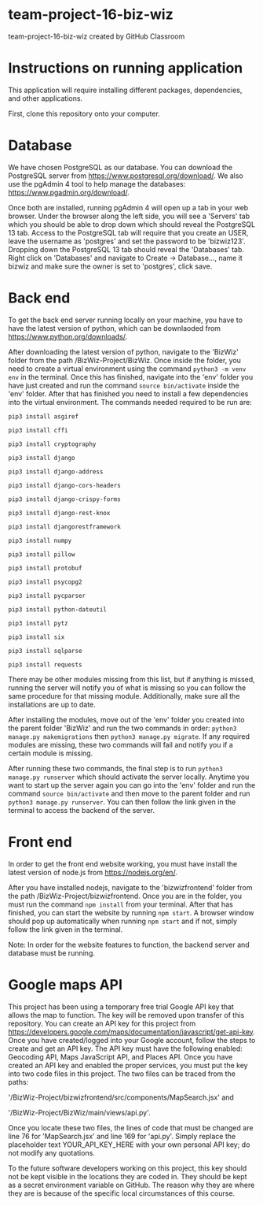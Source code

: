 # team-project-16-biz-wiz
team-project-16-biz-wiz created by GitHub Classroom

# Instructions on running application

This application will require installing different packages, dependencies, and other applications.

First, clone this repository onto your computer.

# Database
We have chosen PostgreSQL as our database. You can download the PostgreSQL server from https://www.postgresql.org/download/. We also use the pgAdmin 4 tool to help manage the databases: https://www.pgadmin.org/download/.

Once both are installed, running pgAdmin 4 will open up a tab in your web browser. Under the browser along the left side, you will see a 'Servers' tab which you should be able to drop down which should reveal the PostgreSQL 13 tab. Access to the PostgreSQL tab will require that you create an USER, leave the username as 'postgres' and set the password to be 'bizwiz123'. Dropping down the PostgreSQL 13 tab should reveal the 'Databases' tab. Right click on 'Databases' and navigate to Create -> Database..., name it bizwiz and make sure the owner is set to 'postgres', click save.


# Back end
To get the back end server running locally on your machine, you have to have the latest version of python, which can be downlaoded from https://www.python.org/downloads/.

After downloading the latest version of python, navigate to the 'BizWiz' folder from the path /BizWiz-Project/BizWiz. Once inside the folder, you need to create a virtual environment using the command `python3 -m venv env` in the terminal. Once this has finished, navigate into the 'env' folder you have just created and run the command `source bin/activate` inside the 'env' folder. After that has finished you need to install a few dependencies into the virtual environment. The commands needed required to be run are:

`pip3 install asgiref`

`pip3 install cffi`

`pip3 install cryptography`

`pip3 install django`

`pip3 install django-address`

`pip3 install django-cors-headers`

`pip3 install django-crispy-forms`

`pip3 install django-rest-knox`

`pip3 install djangorestframework`

`pip3 install numpy`

`pip3 install pillow`

`pip3 install protobuf`

`pip3 install psycopg2`

`pip3 install pycparser`

`pip3 install python-dateutil`

`pip3 install pytz`

`pip3 install six`

`pip3 install sqlparse`

`pip3 install requests`

There may be other modules missing from this list, but if anything is missed, running the server will notify you of what is missing so you can follow the same procedure for that missing module. Additionally, make sure all the installations are up to date.

After installing the modules, move out of the 'env' folder you created into the parent folder 'BizWiz' and run the two commands in order: `python3 manage.py makemigrations` then `python3 manage.py migrate`. If any required modules are missing, these two commands will fail and notify you if a certain module is missing.

After running these two commands, the final step is to run `python3 manage.py runserver` which should activate the server locally. Anytime you want to start up the server again you can go into the 'env' folder and run the command `source bin/activate` and then move to the parent folder and run `python3 manage.py runserver`. You can then follow the link given in the terminal to access the backend of the server.

# Front end
In order to get the front end website working, you must have install the latest version of node.js from https://nodejs.org/en/.

After you have installed nodejs, navigate to the 'bizwizfrontend' folder from the path /BizWiz-Project/bizwizfrontend. Once you are in the folder, you must run the command `npm install` from your terminal. After that has finished, you can start the website by running `npm start`. A browser window should pop up automatically when running `npm start` and if not, simply follow the link given in the terminal.

Note: In order for the website features to function, the backend server and database must be running.

# Google maps API

This project has been using a temporary free trial Google API key that allows the map to function. The key will be removed upon transfer of this repository. You can create an API key for this project from https://developers.google.com/maps/documentation/javascript/get-api-key. Once you have created/logged into your Google account, follow the steps to create and get an API key. The API key must have the following enabled: Geocoding API, Maps JavaScript API, and Places API. Once you have created an API key and enabled the proper services, you must put the key into two code files in this project. The two files can be traced from the paths: 

'/BizWiz-Project/bizwizfrontend/src/components/MapSearch.jsx' and 

'/BizWiz-Project/BizWiz/main/views/api.py'.

Once you locate these two files, the lines of code that must be changed are line 76 for 'MapSearch.jsx' and line 169 for 'api.py'. Simply replace the placeholder text YOUR_API_KEY_HERE with your own personal API key; do not modify any quotations. 

To the future software developers working on this project, this key should not be kept visible in the locations they are coded in. They should be kept as a secret environment variable on GitHub. The reason why they are where they are is because of the specific local circumstances of this course.

